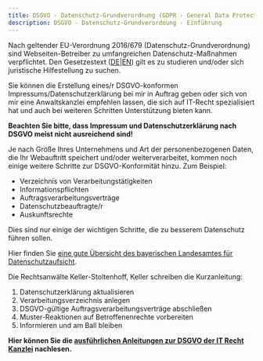```yaml
---
title: DSGVO - Datenschutz-Grundverordnung (GDPR - General Data Protection Regulation)
description: DSGVO - Datenschutz-Grundverordnung - Einführung
---
```


Nach geltender EU-Verordnung 2016/679 (Datenschutz-Grundverordnung) sind Webseiten-Betreiber zu umfangreichen Datenschutz-Maßnahmen verpflichtet. Den Gesetzestext ([DE](https://dsgvo-gesetz.de/)|[EN](https://gdpr-info.eu/)) gilt es zu studieren und/oder sich juristische Hilfestellung zu suchen.

Sie können die Erstellung eines/r DSGVO-konformen Impressums/Datenschutzerklärung bei mir in Auftrag geben oder sich von mir eine Anwaltskanzlei empfehlen lassen, die sich auf IT-Recht spezialisiert hat und auch bei weiteren Schritten Unterstützung bieten kann.

**Beachten Sie bitte, dass Impressum und Datenschutzerklärung nach DSGVO meist nicht ausreichend sind!**

Je nach Größe Ihres Unternehmens und Art der personenbezogenen Daten, die Ihr Webauftritt speichert und/oder weiterverarbeitet, kommen noch einige weitere Schritte zur DSGVO-Konformität hinzu. Zum Beispiel:

- Verzeichnis von Verarbeitungstätigkeiten
- Informationspflichten
- Auftragsverarbeitungsverträge
- Datenschutzbeauftragte/r
- Auskunftsrechte

Dies sind nur einige der wichtigen Schritte, die zu besserem Datenschutz führen sollen.

Hier finden Sie [eine gute Übersicht des bayerischen Landesamtes für Datenschutzaufsicht](https://www.lda.bayern.de/de/datenschutz_eu.html).

Die Rechtsanwälte Keller-Stoltenhoff, Keller schreiben die Kurzanleitung:

1. Datenschutzerklärung aktualisieren
2. Verarbeitungsverzeichnis anlegen
3. DSGVO-gültige Auftragsverarbeitungsverträge abschließen
4. Muster-Reaktionen auf Betroffenenrechte vorbereiten
5. Informieren und am Ball bleiben

**Hier können Sie die [ausführlichen Anleitungen zur DSGVO der IT Recht Kanzlei](https://www.it-recht-kanzlei.de/dsgvo-in-kraft.html) nachlesen.**
